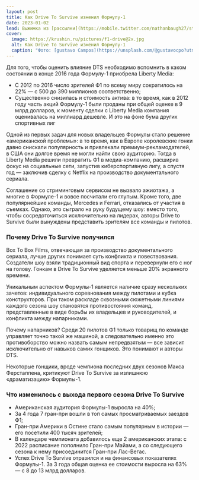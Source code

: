 ```yaml
---
layout: post
title: Как Drive To Survive изменил Формулу-1
date: 2023-01-02
lead: Выжимка из [рассылки](https://mobile.twitter.com/nathanbaugh27/status/1584176579885731841) и треда Натана Бау про то, как документальный сериал на Netflix изменил отношение к королевским гонкам в США и остальном мире
cover:
  image: https://krushin.ru/pictures/f1-drive@2x.jpg
  alt: Как Drive To Survive изменил Формулу-1
  caption: "Фото: [gustavo Campos](https://unsplash.com/@gustavocpo?utm_source=unsplash&utm_medium=referral&utm_content=creditCopyText) / [Unsplash](https://unsplash.com/s/photos/formula-one?utm_source=unsplash&utm_medium=referral&utm_content=creditCopyText)"
---
```


Для того, чтобы оценить влияние DTS необходимо вспомнить в каком состоянии в конце 2016 года Формулу-1 приобрела Liberty Media:

- С 2012 по 2016 число зрителей Ф1 по всему миру сократилось на 22% — с 500 до 390 миллионов соответственно;
- Существенно снизилась и стоимость актива: в то время, как в 2012 году часть акций Формулу-1 были проданы при общей оценке в 9 млрд долларов, к моменту сделки с Liberty Media компания оценивалась на миллиард дешевле. И это на фоне бума других спортивных лиг

Одной из первых задач для новых владельцев Формулы стало решение «американской проблемы»: в то время, как в Европе королевские гонки давно снискали популярность и привлекали премиум-рекламодателей, в США они долгое время не могли найти свою аудиторию. Тогда в Liberty Media решили превратить Ф1 в медиа-компанию, расширив фокус на социальные сети, запустив киберспортивную лигу, а спустя год — заключив сделку с Netflix на производство документального сериала.

Соглашение со стриминговым сервисом не вызвало ажиотажа, а многие в Формуле-1 и вовсе посчитали его глупым. Кроме того, две популярнейшие команды, Mercedes и Ferrari, отказались от участия в съемках. Однако, это сыграло на руку будущему шоу: вместо того, чтобы сосредоточиться исключительно на лидерах, авторы Drive to Survive были вынуждены представить зрителям все команды и пилотов.

### Почему Drive To Survive получился
Box To Box Films, отвечающая за производство документального сериала, лучше других понимает суть конфликта и повествования. Создатели шоу взяли традиционный вид спорта и перевернули его с ног на голову. Гонкам в Drive To Survive уделяется меньше 20% экранного времени.

Уникальным аспектом Формулы-1 является наличие сразу нескольких зачетов: индивидуального соревнования между пилотами и кубка конструкторов. При таком раскладе сквозными сюжетными линиями каждого сезона шоу становятся противостояния команд, представленные в виде борьбы их владельцев и руководителей, и конфликта между напарниками.

Почему напарников? Среди 20 пилотов Ф1 только товарищ по команде управляет точно такой же машиной, а следовательно именно это противоборство можно назвать самым непредвзятым — все зависит исключительно от навыков самих гонщиков. Это понимают и авторы DTS.

Некоторые гонщики, вроде чемпиона последних двух сезонов Макса Ферстаппена, критикуют Drive To Survive за излишнюю «драматизацию» Формулы-1.

### Что изменилось с выхода первого сезона Drive To Survive
- Американская аудитория Формулы-1 выросла на 40%;
- За 4 года 7 гран-при вошли в топ самых просматриваемых заездов Ф1;
- Гран-при Америки в Остине стало самым популярным в истории — его посетили 400 тысяч зрителей;
- В календаре чемпионата добавилось еще 2 американских этапа: с 2022 расписание пополнило Гран-при Майами, а со следующего сезона к нему присоединится Гран-при Лас-Вегас.
- Успех Drive To Survive отразился и на финансовых показателях Формулы-1. За 3 года общая оценка ее стоимости выросла на 63% — с 8 до 13 млрд долларов.

